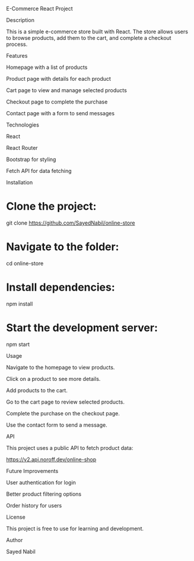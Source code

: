 E-Commerce React Project

Description

This is a simple e-commerce store built with React. The store allows users to browse products, add them to the cart, and complete a checkout process.

Features

Homepage with a list of products

Product page with details for each product

Cart page to view and manage selected products

Checkout page to complete the purchase

Contact page with a form to send messages

Technologies

React

React Router

Bootstrap for styling

Fetch API for data fetching

Installation

# Clone the project:

git clone https://github.com/SayedNabil/online-store

# Navigate to the folder:

cd online-store

# Install dependencies:

npm install

# Start the development server:

npm start

Usage

Navigate to the homepage to view products.

Click on a product to see more details.

Add products to the cart.

Go to the cart page to review selected products.

Complete the purchase on the checkout page.

Use the contact form to send a message.

API

This project uses a public API to fetch product data:

https://v2.api.noroff.dev/online-shop

Future Improvements

User authentication for login

Better product filtering options

Order history for users

License

This project is free to use for learning and development.

Author

Sayed Nabil
